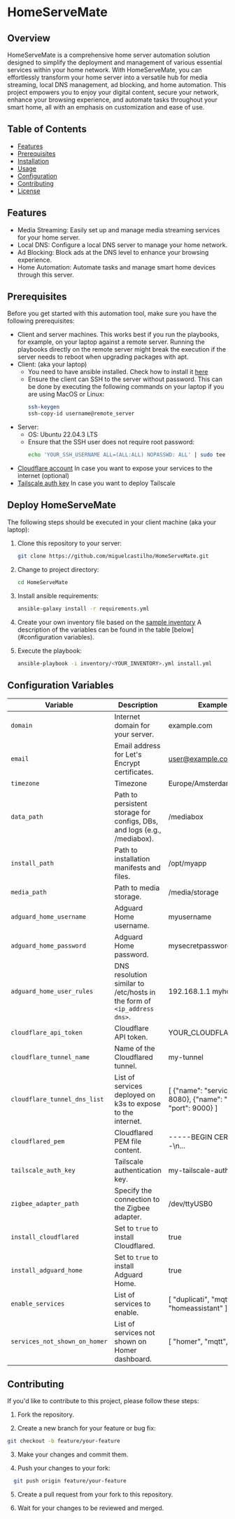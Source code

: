 # HomeServeMate

## Overview

HomeServeMate is a comprehensive home server automation solution designed to simplify the deployment and management of various essential services within your home network.
With HomeServeMate, you can effortlessly transform your home server into a versatile hub for media streaming, local DNS management, ad blocking, and home automation. 
This project empowers you to enjoy your digital content, secure your network, enhance your browsing experience, and automate tasks throughout your smart home, all with an emphasis on customization and ease of use.

## Table of Contents

- [Features](#features)
- [Prerequisites](#prerequisites)
- [Installation](#installation)
- [Usage](#usage)
- [Configuration](#configuration)
- [Contributing](#contributing)
- [License](#license)

## Features

- Media Streaming: Easily set up and manage media streaming services for your home server.
- Local DNS: Configure a local DNS server to manage your home network.
- Ad Blocking: Block ads at the DNS level to enhance your browsing experience.
- Home Automation: Automate tasks and manage smart home devices through this server.

## Prerequisites

Before you get started with this automation tool, make sure you have the following prerequisites:

- Client and server machines. This works best if you run the playbooks, for example, on your laptop against a remote server. Running the playbooks directly on the remote server might break the execution if the server needs to reboot when upgrading packages with apt.
- Client: (aka your laptop)
  - You need to have ansible installed. Check how to install it [here](https://docs.ansible.com/ansible/latest/installation_guide/intro_installation.html#installing-and-upgrading-ansible-with-pipx)
  - Ensure the client can SSH to the server without password. This can be done by executing the following commands on your laptop if you are using MacOS or Linux:
    ```bash
    ssh-keygen
    ssh-copy-id username@remote_server
    ```
- Server:
  - OS: Ubuntu 22.04.3 LTS
  - Ensure that the SSH user does not require root password:
    ```bash
    echo 'YOUR_SSH_USERNAME ALL=(ALL:ALL) NOPASSWD: ALL' | sudo tee /etc/sudoers.d/YOUR_SSH_USERNAME
    ```
- [Cloudflare account](https://dash.cloudflare.com/sign-up) In case you want to expose your services to the internet (optional)
- [Tailscale auth key](https://tailscale.com/kb/1085/auth-keys/#step-1-generate-an-auth-key) In case you want to deploy Tailscale

## Deploy HomeServeMate

The following steps should be executed in your client machine (aka your laptop):
1. Clone this repository to your server:
   ```bash
   git clone https://github.com/miguelcastilho/HomeServeMate.git
   ```
2. Change to project directory:
   ```bash
   cd HomeServeMate
   ```
2. Install ansible requirements:
   ```bash
   ansible-galaxy install -r requirements.yml
   ```
3. Create your own inventory file based on the [sample inventory](inventory/inventory.yml)
   A description of the variables can be found in the table [below](#configuration variables).

4. Execute the playbook:
   ```bash
   ansible-playbook -i inventory/<YOUR_INVENTORY>.yml install.yml
   ```

## Configuration Variables

| Variable                    | Description                                       | Example Value              |
|-----------------------------|---------------------------------------------------|----------------------------|
| `domain`                    | Internet domain for your server.                 | example.com                |
| `email`                     | Email address for Let's Encrypt certificates.    | user@example.com           |
| `timezone`                  | Timezone                | Europe/Amsterdam           |
| `data_path`                 | Path to persistent storage for configs, DBs, and logs (e.g., /mediabox). | /mediabox |
| `install_path`              | Path to installation manifests and files.        | /opt/myapp                |
| `media_path`                | Path to media storage.                           | /media/storage            |
| `adguard_home_username`     | Adguard Home username.                          | myusername                |
| `adguard_home_password`     | Adguard Home password.                          | mysecretpassword           |
| `adguard_home_user_rules`   | DNS resolution similar to /etc/hosts in the form of `<ip_address dns>`. | 192.168.1.1 myhostname |
| `cloudflare_api_token`      | Cloudflare API token.                            | YOUR_CLOUDFLARE_API_TOKEN |
| `cloudflare_tunnel_name`    | Name of the Cloudflared tunnel.                 | my-tunnel                 |
| `cloudflare_tunnel_dns_list`| List of services deployed on k3s to expose to the internet. | [ {"name": "service1", "port": 8080}, {"name": "service2", "port": 9000} ] |
| `cloudflared_pem`           | Cloudflared PEM file content.                   | -----BEGIN CERTIFICATE-----\n...  |
| `tailscale_auth_key`        | Tailscale authentication key.                   | my-tailscale-auth-key     |
| `zigbee_adapter_path`       | Specify the connection to the Zigbee adapter.  | /dev/ttyUSB0              |
| `install_cloudflared`       | Set to `true` to install Cloudflared.           | true                      |
| `install_adguard_home`      | Set to `true` to install Adguard Home.          | true                      |
| `enable_services`           | List of services to enable.                     | [ "duplicati", "mqtt", "homeassistant" ] |
| `services_not_shown_on_homer`| List of services not shown on Homer dashboard.  | [ "homer", "mqtt", "recyclarr" ] |




## Contributing
If you'd like to contribute to this project, please follow these steps:

1. Fork the repository.

2. Create a new branch for your feature or bug fix:

  ```bash
  git checkout -b feature/your-feature
  ```

3. Make your changes and commit them.

4. Push your changes to your fork:

  ```bash
    git push origin feature/your-feature
  ```

5. Create a pull request from your fork to this repository.

6. Wait for your changes to be reviewed and merged.



